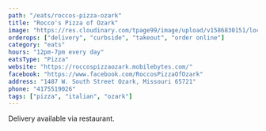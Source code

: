 ```yaml
---
path: "/eats/roccos-pizza-ozark"
title: "Rocco's Pizza of Ozark"
image: "https://res.cloudinary.com/tpage99/image/upload/v1586830151/local417eats/local417eatslogo.png"
orderops: ["delivery", "curbside", "takeout", "order online"]
category: "eats"
hours: "12pm-7pm every day"
eatsType: "Pizza"
website: "https://roccospizzaozark.mobilebytes.com/"
facebook: "https://www.facebook.com/RoccosPizzaOfOzark"
address: "1487 W. South Street Ozark, Missouri 65721"
phone: "4175519026"
tags: ["pizza", "italian", "ozark"]
---
```


Delivery available via restaurant.
